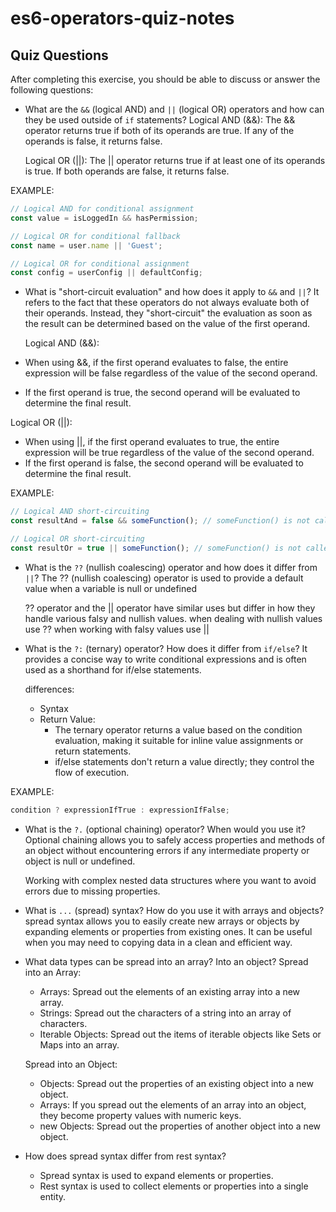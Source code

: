 # es6-operators-quiz-notes

## Quiz Questions

After completing this exercise, you should be able to discuss or answer the following questions:

- What are the `&&` (logical AND) and `||` (logical OR) operators and how can they be used outside of `if` statements?
  Logical AND (&&):
  The && operator returns true if both of its operands are true. If any of the operands is false, it returns false.

  Logical OR (||):
  The || operator returns true if at least one of its operands is true. If both operands are false, it returns false.

EXAMPLE:

```js
// Logical AND for conditional assignment
const value = isLoggedIn && hasPermission;

// Logical OR for conditional fallback
const name = user.name || 'Guest';

// Logical OR for conditional assignment
const config = userConfig || defaultConfig;
```

- What is "short-circuit evaluation" and how does it apply to `&&` and `||`?
  It refers to the fact that these operators do not always evaluate both of their operands. Instead, they "short-circuit" the evaluation as soon as the result can be determined based on the value of the first operand.

  Logical AND (&&):

- When using &&, if the first operand evaluates to false, the entire expression will be false regardless of the value of the second operand.
- If the first operand is true, the second operand will be evaluated to determine the final result.

Logical OR (||):

- When using ||, if the first operand evaluates to true, the entire expression will be true regardless of the value of the second operand.
- If the first operand is false, the second operand will be evaluated to determine the final result.

EXAMPLE:

```js
// Logical AND short-circuiting
const resultAnd = false && someFunction(); // someFunction() is not called because the first operand is false

// Logical OR short-circuiting
const resultOr = true || someFunction(); // someFunction() is not called because the first operand is true
```

- What is the `??` (nullish coalescing) operator and how does it differ from `||`?
  The ?? (nullish coalescing) operator is used to provide a default value when a variable is null or undefined

  ?? operator and the || operator have similar uses but differ in how they handle various falsy and nullish values. when dealing with nullish values use ?? when working with falsy values use ||

- What is the `?:` (ternary) operator? How does it differ from `if/else`?
  It provides a concise way to write conditional expressions and is often used as a shorthand for if/else statements.

  differences:

  - Syntax
  - Return Value:
    - The ternary operator returns a value based on the condition evaluation, making it suitable for inline value assignments or return statements.
    - if/else statements don't return a value directly; they control the flow of execution.

EXAMPLE:

```js
condition ? expressionIfTrue : expressionIfFalse;
```

- What is the `?.` (optional chaining) operator? When would you use it?
  Optional chaining allows you to safely access properties and methods of an object without encountering errors if any intermediate property or object is null or undefined.

  Working with complex nested data structures where you want to avoid errors due to missing properties.

- What is `...` (spread) syntax? How do you use it with arrays and objects?
  spread syntax allows you to easily create new arrays or objects by expanding elements or properties from existing ones. It can be useful when you may need to copying data in a clean and efficient way.

- What data types can be spread into an array? Into an object?
  Spread into an Array:

  - Arrays: Spread out the elements of an existing array into a new array.
  - Strings: Spread out the characters of a string into an array of characters.
  - Iterable Objects: Spread out the items of iterable objects like Sets or Maps into an array.

  Spread into an Object:

  - Objects: Spread out the properties of an existing object into a new object.
  - Arrays: If you spread out the elements of an array into an object, they become property values with numeric keys.
  - new Objects: Spread out the properties of another object into a new object.

- How does spread syntax differ from rest syntax?
  - Spread syntax is used to expand elements or properties.
  - Rest syntax is used to collect elements or properties into a single entity.
